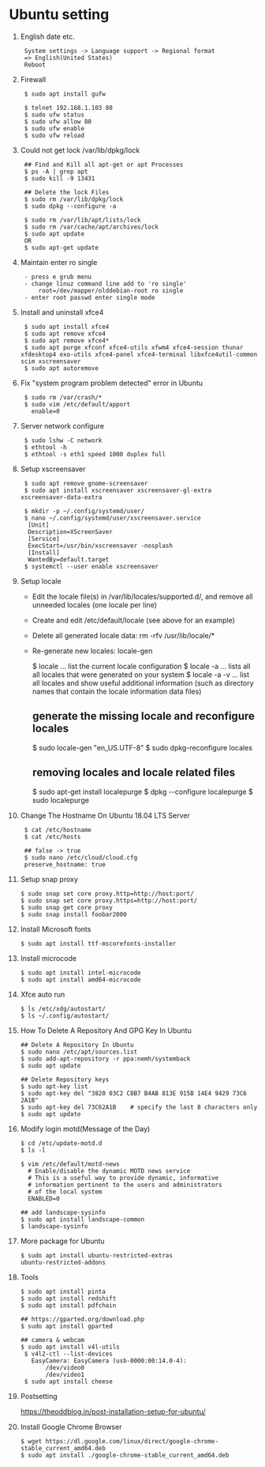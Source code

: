Ubuntu setting
==============

1. English date etc.

        System settings -> Language support -> Regional format
        => English(United States)
        Reboot

2. Firewall

        $ sudo apt install gufw

        $ telnet 192.168.1.103 80
        $ sudo ufw status
        $ sudo ufw allow 80
        $ sudo ufw enable
        $ sudo ufw reload

3. Could not get lock /var/lib/dpkg/lock

        ## Find and Kill all apt-get or apt Processes
        $ ps -A | grep apt
        $ sudo kill -9 13431

        ## Delete the lock Files
        $ sudo rm /var/lib/dpkg/lock
        $ sudo dpkg --configure -a

        $ sudo rm /var/lib/apt/lists/lock
        $ sudo rm /var/cache/apt/archives/lock
        $ sudo apt update
        OR
        $ sudo apt-get update

3. Maintain enter ro single

        - press e grub menu
        - change linuz command line add to 'ro single'
            root=/dev/mapper/olddebian-root ro single
        - enter root passwd enter single mode

4. Install and uninstall xfce4

        $ sudo apt install xfce4
        $ sudo apt remove xfce4
        $ sudo apt remove xfce4*
        $ sudo apt purge xfconf xfce4-utils xfwm4 xfce4-session thunar xfdesktop4 exo-utils xfce4-panel xfce4-terminal libxfce4util-common scim xscreensaver
        $ sudo apt autoremove

5. Fix "system program problem detected" error in Ubuntu

        $ sudo rm /var/crash/*
        $ sudo vim /etc/default/apport
          enable=0

6. Server network configure

        $ sudo lshw -C network
        $ ethtool -h
        $ ethtool -s eth1 speed 1000 duplex full

7. Setup xscreensaver

        $ sudo apt remove gnome-screensaver
        $ sudo apt install xscreensaver xscreensaver-gl-extra xscreensaver-data-extra

        $ mkdir -p ~/.config/systemd/user/
        $ nano ~/.config/systemd/user/xscreensaver.service
         [Unit]
         Description=XScreenSaver
         [Service]
         ExecStart=/usr/bin/xscreensaver -nosplash
         [Install]
         WantedBy=default.target
        $ systemctl --user enable xscreensaver

8. Setup locale

   - Edit the locale file(s) in /var/lib/locales/supported.d/, and remove all unneeded locales (one locale per line)
   - Create and edit /etc/default/locale (see above for an example)
   - Delete all generated locale data: rm -rfv /usr/lib/locale/*
   - Re-generate new locales: locale-gen

        $ locale ... list the current locale configuration
        $ locale -a ... lists all all locales that were generated on your system
        $ locale -a -v ... list all locales and show useful additional information (such as directory names that contain the locale information data files)

        ## generate the missing locale and reconfigure locales
        $ sudo locale-gen "en_US.UTF-8"
        $ sudo dpkg-reconfigure locales

        ## removing locales and locale related files
        $ sudo apt-get install localepurge
        $ dpkg --configure localepurge
        $ sudo localepurge

9. Change The Hostname On Ubuntu 18.04 LTS Server

        $ cat /etc/hostname
        $ cat /etc/hosts

        ## false -> true
        $ sudo nano /etc/cloud/cloud.cfg
        preserve_hostname: true

10. Setup snap proxy

        $ sudo snap set core proxy.http=http://host:port/
        $ sudo snap set core proxy.https=http://host:port/
        $ sudo snap get core proxy
        $ sudo snap install foobar2000


11. Install Microsoft fonts

        $ sudo apt install ttf-mscorefonts-installer

12. Install microcode

        $ sudo apt install intel-microcode
        $ sudo apt install amd64-microcode

13. Xfce auto run

        $ ls /etc/xdg/autostart/
        $ ls ~/.config/autostart/

14. How To Delete A Repository And GPG Key In Ubuntu

        ## Delete A Repository In Ubuntu
        $ sudo nano /etc/apt/sources.list
        $ sudo add-apt-repository -r ppa:nemh/systemback
        $ sudo apt update

        ## Delete Repository keys
        $ sudo apt-key list
        $ sudo apt-key del "3820 03C2 C8B7 B4AB 813E 915B 14E4 9429 73C6 2A1B"
        $ sudo apt-key del 73C62A1B    # specify the last 8 characters only
        $ sudo apt update

15. Modify login motd(Message of the Day)

        $ cd /etc/update-motd.d
        $ ls -l

        $ vim /etc/default/motd-news
          # Enable/disable the dynamic MOTD news service
          # This is a useful way to provide dynamic, informative
          # information pertinent to the users and administrators
          # of the local system
          ENABLED=0

        ## add landscape-sysinfo
        $ sudo apt install landscape-common
        $ landscape-sysinfo

16. More package for Ubuntu

        $ sudo apt install ubuntu-restricted-extras
        ubuntu-restricted-addons


17. Tools

        $ sudo apt install pinta
        $ sudo apt install redshift
        $ sudo apt install pdfchain

        ## https://gparted.org/download.php
        $ sudo apt install gparted

        ## camera & webcam
        $ sudo apt install v4l-utils
         $ v4l2-ctl --list-devices
           EasyCamera: EasyCamera (usb-0000:00:14.0-4):
               /dev/video0
               /dev/video1
         $ sudo apt install cheese

18. Postsetting

    https://theoddblog.in/post-installation-setup-for-ubuntu/

19. Install Google Chrome Browser

        $ wget https://dl.google.com/linux/direct/google-chrome-stable_current_amd64.deb
        $ sudo apt install ./google-chrome-stable_current_amd64.deb

